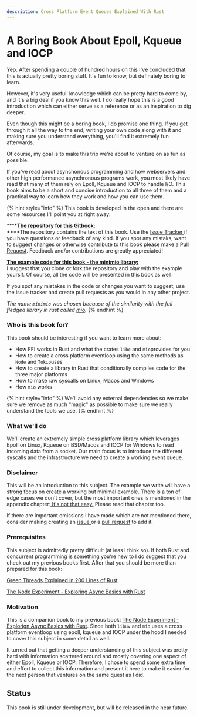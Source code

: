 ```yaml
---
description: Cross Platform Event Queues Explained With Rust
---
```


# A Boring Book About Epoll, Kqueue and IOCP

Yep. After spending a couple of hundred hours on this I've concluded that this is actually pretty boring stuff. It's fun to know, but definately boring to learn. 

However, it's very usefull knowledge which can be pretty hard to come by, and it's a big deal if you know this well. I do really hope this is a good introduction which can either serve as a reference or as an inspiration to dig deeper.

Even though this might be a boring book, I do promise one thing. If you get through it all the way to the end, writing your own code along with it and making sure you understand everything, you'll find it extremely fun afterwards. 

Of course, my goal is to make this trip we're about to venture on as fun as possible. 

If you've read about asynchonous programming and how webservers and other high performance asynchronous programs work, you most likely have read that many of them rely on Epoll, Kqueue and IOCP to handle I/O. This book aims to be a short and concise introduction to all three of them and a practical way to learn how they work and how you can use them.

{% hint style="info" %}
This book is developed in the open and there are some resources I'll point you at right away:

\*\*\*\*[**The repository for this Gitbook:**](https://github.com/cfsamson/book-exploring-epoll-kqueue-iocp)  
****The repository contains the text of this book. Use the [Issue Tracker ](https://github.com/cfsamson/book-exploring-epoll-kqueue-iocp/issues)if you have questions or feedback of any kind. If you spot any mistaks, want to suggest changes or otherwise contribute to this book please make a [Pull Request](https://github.com/cfsamson/book-exploring-epoll-kqueue-iocp/pulls). Feedback and/or contributions are greatly appreciated!

[**The example code for this book - the minimio library:**](https://github.com/cfsamson/examples-minimio)  
I suggest that you clone or fork the repository and play with the example yourslf. Of course, all the code will be presented in this book as well.

If you spot any mistakes in the code or changes you want to suggest, use the issue tracker and create pull requests as you would in any other project.   
  
_The name `minimio` was chosen because of the similarity with the full fledged library in rust called_ [_mio_](https://github.com/tokio-rs/mio)_._
{% endhint %}

### Who is this book for?

This book should be interesting if you want to learn more about:

* How FFI works in Rust and what the crates `libc` and `mio`provides for you
* How to create a cross platform eventloop using the same methods as `Node` and `Tokio`uses 
* How to create a library in Rust that conditionally compiles code for the three major platforms
* How to make raw syscalls on Linux, Macos and Windows
* How `mio` works

{% hint style="info" %}
We'll avoid any external dependencies so we make sure we remove as much "magic" as possible to make sure we really understand the tools we use.
{% endhint %}

### What we'll do

We'll create an extremely simple cross platform library which leverages Epoll on Linux, Kqueue on BSD/Macos and IOCP for Windows to read incoming data from a socket. Our main focus is to introduce the different syscalls and the infrastructure we need to create a working event queue.

### Disclaimer

This will be an introduction to this subject. The example we write will have a strong focus on create a working but minimal example. There is a ton of edge cases we don't cover, but the most important ones is mentioned in the appendix chapter:[ It's not that easy.](appendix-1/its-not-that-easy.md) Please read that chapter too. 

If there are important omissions I have made which are not mentioned there, consider making creating an [issue ](https://github.com/cfsamson/book-exploring-epoll-kqueue-iocp/issues)or a [pull request](https://github.com/cfsamson/book-exploring-epoll-kqueue-iocp/pulls) to add it.

### Prerequisites

This subject is admittedly pretty difficult \(at leas I think so\). If both Rust and concurrent programming is something you're new to I do suggest that you check out my previous books first. After that you should be more than prepared for this book:

[Green Threads Explained in 200 Lines of Rust](https://cfsamson.gitbook.io/green-threads-explained-in-200-lines-of-rust/)

[The Node Experiment - Exploring Async Basics with Rust](https://cfsamson.github.io/book-exploring-async-basics/)

### Motivation

This is a companion book to my previous book: [The Node Experiment - Explorign Async Basics with Rust](https://cfsamson.github.io/book-exploring-async-basics/). Since both `libuv` and `mio` uses a cross platform eventloop using epoll, kqueue and IOCP under the hood I needed to cover this subject in some detail as well. 

It turned out that getting a deeper understanding of this subject was pretty hard with information scattered around and mostly covering one aspect of either Epoll, Kqueue or IOCP. Therefore, I chose to spend some extra time and effort to collect this information and present it here to make it easier for the next person that ventures on the same quest as I did.

## Status

This book is still under development, but will be released in the near future.

